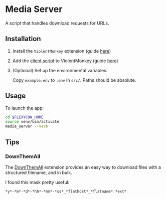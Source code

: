 # Media Server

A script that handles download requests for URLs.

## Installation

1. Install the `ViolentMonkey` extension (guide [here](https://violentmonkey.github.io/get-it/))
2. Add the [client script](./js/client.js) to ViolentMonkey (guide [here](https://violentmonkey.github.io/guide/creating-a-userscript/))
3. (Optional) Set up the environmental variables:

    Copy `example.env` to `.env` in `src/`. Paths should be absolute.

## Usage

To launch the app:

```sh
cd $FLEXYCON_HOME
source venv/bin/activate
media_server --verb
```

## Tips

### DownThemAll

The [DownThemAll](https://www.downthemall.org/) extension provides an easy way to download files with a structured filename, and in bulk.

I found this mask pretty useful:

```
*y*-*m*-*d*-*hh*-*mm*-*ss*_*flathost*_*flatname*.*ext*
```
